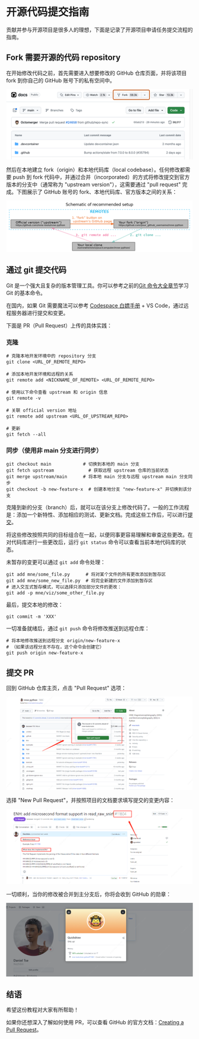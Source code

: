# 开源代码提交指南

贡献并参与开源项目是很多人的理想，下面是记录了开源项目申请任务提交流程的指南。

## Fork 需要开源的代码 repository

在开始修改代码之前，首先需要进入想要修改的 GitHub 仓库页面，并将该项目 fork 到你自己的 GitHub 账号下的私有空间中。

![fork示例](./images/fork_button.png)

然后在本地建立 fork（origin）和本地代码库（local codebase）。任何修改都需要 push 到 fork 代码中，并通过合并（incorporated）的方式将修改提交到官方版本的分支中（通常称为 "upstream version"），这需要通过 "pull request" 完成。下图展示了 GitHub 账号的 fork、本地代码库、官方版本之间的关系：

![三者关系示例](./images/graphviz.png)

## 通过 git 提交代码

Git 是一个强大且复杂的版本管理工具。你可以参考之前的[Git 命令大全章节](./git.md)学习 Git 的基本命令。

在国内，如果 Git 需要魔法可以参考 [Codespace 白嫖手册](./codespaces.md) + VS Code，通过远程服务器进行提交和变更。

下面是 PR（Pull Request）上传的具体实践：

### 克隆

```shell
# 克隆本地开发环境中的 repository 分支
git clone <URL_OF_REMOTE_REPO> 

# 添加本地开发环境和远程的关系
git remote add <NICKNAME_OF_REMOTE> <URL_OF_REMOTE_REPO>

# 使用以下命令查看 upstream 和 origin 信息
git remote -v 

# 关联 official version 地址 
git remote add upstream <URL_OF_UPSTREAM_REPO>

# 更新
git fetch --all
```

### 同步（使用非 main 分支进行同步）

```shell
git checkout main            # 切换到本地的 main 分支
git fetch upstream             # 获取远程 upstream 仓库的当前状态
git merge upstream/main      # 将本地 main 分支与远程 upstream main 分支同步
git checkout -b new-feature-x  # 创建本地分支 "new-feature-x" 并切换到该分支
```

克隆到新的分支（branch）后，就可以在该分支上修改代码了。一般的工作流程是：添加一个新特性、添加相应的测试、更新文档。完成这些工作后，可以进行[提交](https://git-scm.com/docs/git-commit)。

将这些修改按照共同的目标组合在一起，以便同事更容易理解和审查这些更改。在对代码库进行一些更改后，运行 `git status` 命令可以查看当前本地代码库的状态。

未暂存的变更可以通过 `git add` 命令处理：

```shell
git add mne/some_file.py      # 将对某个文件的所有更改添加到暂存区
git add mne/some_new_file.py  # 将完全新建的文件添加到暂存区
# 进入交互式暂存模式，可以选择只添加部分文件的更改：
git add -p mne/viz/some_other_file.py
```

最后，提交本地的修改：

```shell
git commit -m 'XXX'
```

一切准备就绪后，通过 `git push` 命令将修改推送到远程仓库：

```shell
# 将本地修改推送到远程分支 origin/new-feature-x
# （如果该远程分支不存在，这个命令会创建它）
git push origin new-feature-x
```

## 提交 PR

回到 GitHub 仓库主页，点击 "Pull Request" 选项：

![提交代码按钮](./images/pull_request.png)

选择 "New Pull Request"，并按照项目的文档要求填写提交的变更内容：

![提交文件内容](./images/document.png)

一切顺利，当你的修改被合并到主分支后，你将会收到 GitHub 的勋章：

![完成](./images/achivement.png)

## 结语

希望这份教程对大家有所帮助！

如果你还想深入了解如何使用 PR，可以查看 GitHub 的官方文档：[Creating a Pull Request](https://docs.github.com/en/pull-requests/collaborating-with-pull-requests/proposing-changes-to-your-work-with-pull-requests/creating-a-pull-request)。